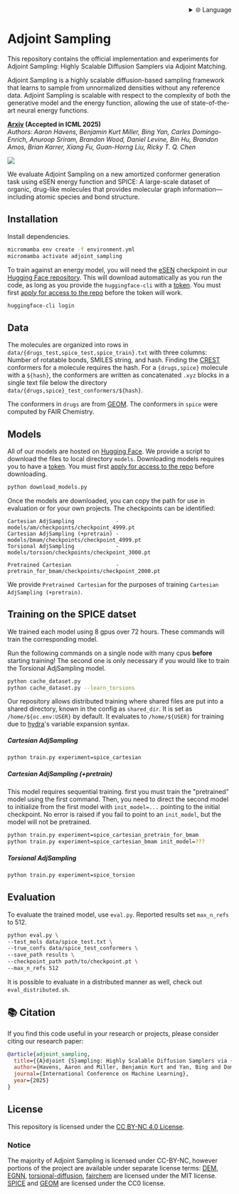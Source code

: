 
<div align="right">
  <details>
    <summary >🌐 Language</summary>
    <div>
      <div align="center">
        <a href="https://openaitx.github.io/view.html?user=facebookresearch&project=adjoint_sampling&lang=en">English</a>
        | <a href="https://openaitx.github.io/view.html?user=facebookresearch&project=adjoint_sampling&lang=zh-CN">简体中文</a>
        | <a href="https://openaitx.github.io/view.html?user=facebookresearch&project=adjoint_sampling&lang=zh-TW">繁體中文</a>
        | <a href="https://openaitx.github.io/view.html?user=facebookresearch&project=adjoint_sampling&lang=ja">日本語</a>
        | <a href="https://openaitx.github.io/view.html?user=facebookresearch&project=adjoint_sampling&lang=ko">한국어</a>
        | <a href="https://openaitx.github.io/view.html?user=facebookresearch&project=adjoint_sampling&lang=hi">हिन्दी</a>
        | <a href="https://openaitx.github.io/view.html?user=facebookresearch&project=adjoint_sampling&lang=th">ไทย</a>
        | <a href="https://openaitx.github.io/view.html?user=facebookresearch&project=adjoint_sampling&lang=fr">Français</a>
        | <a href="https://openaitx.github.io/view.html?user=facebookresearch&project=adjoint_sampling&lang=de">Deutsch</a>
        | <a href="https://openaitx.github.io/view.html?user=facebookresearch&project=adjoint_sampling&lang=es">Español</a>
        | <a href="https://openaitx.github.io/view.html?user=facebookresearch&project=adjoint_sampling&lang=it">Italiano</a>
        | <a href="https://openaitx.github.io/view.html?user=facebookresearch&project=adjoint_sampling&lang=ru">Русский</a>
        | <a href="https://openaitx.github.io/view.html?user=facebookresearch&project=adjoint_sampling&lang=pt">Português</a>
        | <a href="https://openaitx.github.io/view.html?user=facebookresearch&project=adjoint_sampling&lang=nl">Nederlands</a>
        | <a href="https://openaitx.github.io/view.html?user=facebookresearch&project=adjoint_sampling&lang=pl">Polski</a>
        | <a href="https://openaitx.github.io/view.html?user=facebookresearch&project=adjoint_sampling&lang=ar">العربية</a>
        | <a href="https://openaitx.github.io/view.html?user=facebookresearch&project=adjoint_sampling&lang=fa">فارسی</a>
        | <a href="https://openaitx.github.io/view.html?user=facebookresearch&project=adjoint_sampling&lang=tr">Türkçe</a>
        | <a href="https://openaitx.github.io/view.html?user=facebookresearch&project=adjoint_sampling&lang=vi">Tiếng Việt</a>
        | <a href="https://openaitx.github.io/view.html?user=facebookresearch&project=adjoint_sampling&lang=id">Bahasa Indonesia</a>
      </div>
    </div>
  </details>
</div>

# Adjoint Sampling

This repository contains the official implementation and experiments for Adjoint Sampling: Highly Scalable Diffusion
Samplers via Adjoint Matching.

Adjoint Sampling is a highly scalable diffusion-based sampling framework that learns to sample from unnormalized densities without any reference data. Adjoint Sampling is scalable with respect to the complexity of both the generative model and the energy function, allowing the use of state-of-the-art neural energy functions.

**[Arxiv](https://arxiv.org/abs/2504.11713) (Accepted in ICML 2025)**  
*Authors: _Aaron Havens, Benjamin Kurt Miller, Bing Yan, Carles Domingo-Enrich, Anuroop Sriram, Brandon Wood, Daniel Levine, Bin Hu, Brandon Amos, Brian Karrer, Xiang Fu, Guan-Horng Liu, Ricky T. Q. Chen_*

![](./assets/molecule_progression.png)

We evaluate Adjoint Sampling on a new amortized conformer generation task using eSEN energy function and SPICE: A large-scale dataset of organic, drug-like molecules that provides molecular graph information—including atomic species and bond structure.

## Installation

Install dependencies.
```bash
micromamba env create -f environment.yml
micromamba activate adjoint_sampling
```

To train against an energy model, you will need the [eSEN](https://arxiv.org/abs/2502.12147) checkpoint in our [Hugging Face repository](https://huggingface.co/facebook/adjoint_sampling). This will download automatically as you run the code, as long as you provide the `huggingface-cli` with a [token](https://huggingface.co/settings/tokens). You must first [apply for access to the repo](https://huggingface.co/facebook/adjoint_sampling) before the token will work.
```bash
huggingface-cli login
```

## Data

The molecules are organized into rows in `data/{drugs_test,spice_test,spice_train}.txt` with three columns: Number of rotatable bonds, SMILES string, and hash. Finding the [CREST](https://github.com/crest-lab/crest) conformers for a molecule requires the hash. For a `{drugs,spice}` molecule with a `${hash}`, the conformers are written as concatenated `.xyz` blocks in a single text file below the directory `data/{drugs,spice}_test_conformers/${hash}`.

The conformers in `drugs` are from [GEOM](https://github.com/learningmatter-mit/geom). The conformers in `spice` were computed by FAIR Chemistry.

## Models

All of our models are hosted on [Hugging Face](https://huggingface.co/facebook/adjoint_sampling). We provide a script to download the files to local directory `models`. Downloading models requires you to have a [token](https://huggingface.co/settings/tokens). You must first [apply for access to the repo](https://huggingface.co/facebook/adjoint_sampling) before downloading.

```bash
python download_models.py
```

Once the models are downloaded, you can copy the path for use in evaluation or for your own projects. The checkpoints can be identified:
```
Cartesian AdjSampling             -   models/am/checkpoints/checkpoint_4999.pt
Cartesian AdjSampling (+pretrain) -   models/bmam/checkpoints/checkpoint_4999.pt
Torsional AdjSampling             -   models/torsion/checkpoints/checkpoint_3000.pt

Pretrained Cartesian              -   pretrain_for_bmam/checkpoints/checkpoint_2000.pt
```
We provide `Pretrained Cartesian` for the purposes of training `Cartesian AdjSampling (+pretrain)`.


## Training on the SPICE datset

We trained each model using 8 gpus over 72 hours. These commands will train the corresponding model.

Run the following commands on a single node with many cpus **before** starting training! The second one is only necessary if you would like to train the Torsional AdjSampling model.
```bash
python cache_dataset.py
python cache_dataset.py --learn_torsions
```

Our repository allows distributed training where shared files are put into a shared directory, known in the config as `shared_dir`. It is set as `/home/${oc.env:USER}` by default. It evaluates to `/home/${USER}` for training due to [hydra](https://hydra.cc/docs/intro/)'s variable expansion syntax.

##### Cartesian AdjSampling
```bash
python train.py experiment=spice_cartesian
```

##### Cartesian AdjSampling (+pretrain)

This model requires sequential training. first you must train the "pretrained" model using the first command. Then, you need to direct the second model to initialize from the first model with `init_model=...` pointing to the initial checkpoint. No error is raised if you fail to point to an `init_model`, but the model will not be pretrained.

```bash
python train.py experiment=spice_cartesian_pretrain_for_bmam
python train.py experiment=spice_cartesian_bmam init_model=???
```

##### Torsional AdjSampling
```bash
python train.py experiment=spice_torsion
```


## Evaluation
To evaluate the trained model, use `eval.py`. Reported results set `max_n_refs` to 512.

```bash
python eval.py \
--test_mols data/spice_test.txt \
--true_confs data/spice_test_conformers \
--save_path results \
--checkpoint_path path/to/checkpoint.pt \
--max_n_refs 512
```

It is possible to evaluate in a distributed manner as well, check out `eval_distributed.sh`.


## 📚 Citation

If you find this code useful in your research or projects, please consider citing our research paper:

```bibtex
@article{adjoint_sampling,
  title={{A}djoint {S}ampling: Highly Scalable Diffusion Samplers via {A}djoint {M}atching},
  author={Havens, Aaron and Miller, Benjamin Kurt and Yan, Bing and Domingo-Enrich, Carles and Sriram, Anuroop and Wood, Brandon and Levine, Daniel and Hu, Bin and Amos, Brandon and Karrer, Brian and Fu, Xiang and Liu, Guan-Horng and Chen, Ricky T. Q.},
  journal={International Conference on Machine Learning},
  year={2025}
}
```

## License
This repository is licensed under the
[CC BY-NC 4.0 License](https://creativecommons.org/licenses/by-nc/4.0/).

### Notice
The majority of Adjoint Sampling is licensed under CC-BY-NC, however portions of the project are available under separate license terms: [DEM](https://github.com/jarridrb/DEM), [EGNN](https://github.com/vgsatorras/egnn), [torsional-diffusion](https://github.com/gcorso/torsional-diffusion), [fairchem](https://github.com/FAIR-Chem/fairchem) are licensed under the MIT license. [SPICE](https://github.com/openmm/spice-dataset) and [GEOM](https://github.com/learningmatter-mit/geom) are licensed under the CC0 license.
